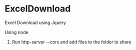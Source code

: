 # ExcelDownload
Excel Download using Jquery


Using node 
1. Run http-server --cors and add files to the folder to share
